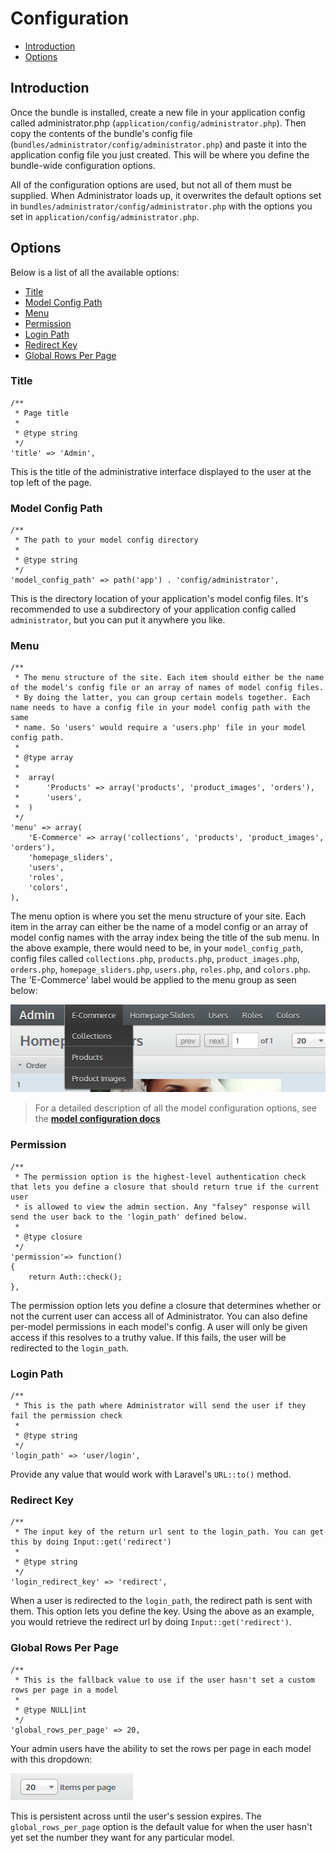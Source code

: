 # Configuration

- [Introduction](#introduction)
- [Options](#options)

<a name="introduction"></a>
## Introduction

Once the bundle is installed, create a new file in your application config called administrator.php (`application/config/administrator.php`). Then copy the contents of the bundle's config file (`bundles/administrator/config/administrator.php`) and paste it into the application config file you just created. This will be where you define the bundle-wide configuration options.

All of the configuration options are used, but not all of them must be supplied. When Administrator loads up, it overwrites the default options set in `bundles/administrator/config/administrator.php` with the options you set in `application/config/administrator.php`.

<a name="options"></a>
## Options

Below is a list of all the available options:

- [Title](#title)
- [Model Config Path](#model-config-path)
- [Menu](#menu)
- [Permission](#permission)
- [Login Path](#login-path)
- [Redirect Key](#redirect-key)
- [Global Rows Per Page](#global-rows-per-page)

<a name="title"></a>
### Title

	/**
	 * Page title
	 *
	 * @type string
	 */
	'title' => 'Admin',

This is the title of the administrative interface displayed to the user at the top left of the page.

<a name="model-config-path"></a>
### Model Config Path

	/**
	 * The path to your model config directory
	 *
	 * @type string
	 */
	'model_config_path' => path('app') . 'config/administrator',

This is the directory location of your application's model config files. It's recommended to use a subdirectory of your application config called `administrator`, but you can put it anywhere you like.

<a name="menu"></a>
### Menu

	/**
	 * The menu structure of the site. Each item should either be the name of the model's config file or an array of names of model config files.
	 * By doing the latter, you can group certain models together. Each name needs to have a config file in your model config path with the same
	 * name. So 'users' would require a 'users.php' file in your model config path.
	 *
	 * @type array
	 *
	 * 	array(
	 *		'Products' => array('products', 'product_images', 'orders'),
	 *		'users',
	 *	)
	 */
	'menu' => array(
		'E-Commerce' => array('collections', 'products', 'product_images', 'orders'),
		'homepage_sliders',
		'users',
		'roles',
		'colors',
	),

The menu option is where you set the menu structure of your site. Each item in the array can either be the name of a model config or an array of model config names with the array index being the title of the sub menu. In the above example, there would need to be, in your `model_config_path`, config files called `collections.php`, `products.php`, `product_images.php`, `orders.php`, `homepage_sliders.php`, `users.php`, `roles.php`, and `colors.php`. The 'E-Commerce' label would be applied to the menu group as seen below:

<img src="https://github.com/FrozenNode/Laravel-Administrator/raw/master/examples/images/menu.png" />

> For a detailed description of all the model configuration options, see the **[model configuration docs](/docs/model-configuration)**

<a name="permission"></a>
### Permission

	/**
	 * The permission option is the highest-level authentication check that lets you define a closure that should return true if the current user
	 * is allowed to view the admin section. Any "falsey" response will send the user back to the 'login_path' defined below.
	 *
	 * @type closure
	 */
	'permission'=> function()
	{
		return Auth::check();
	},

The permission option lets you define a closure that determines whether or not the current user can access all of Administrator. You can also define per-model permissions in each model's config. A user will only be given access if this resolves to a truthy value. If this fails, the user will be redirected to the `login_path`.

<a name="login-path"></a>
### Login Path

	/**
	 * This is the path where Administrator will send the user if they fail the permission check
	 *
	 * @type string
	 */
	'login_path' => 'user/login',

Provide any value that would work with Laravel's `URL::to()` method.

<a name="redirect-key"></a>
### Redirect Key

	/**
	 * The input key of the return url sent to the login_path. You can get this by doing Input::get('redirect')
	 *
	 * @type string
	 */
	'login_redirect_key' => 'redirect',

When a user is redirected to the `login_path`, the redirect path is sent with them. This option lets you define the key. Using the above as an example, you would retrieve the redirect url by doing `Input::get('redirect')`.

<a name="global-rows-per-page"></a>
### Global Rows Per Page

	/**
	 * This is the fallback value to use if the user hasn't set a custom rows per page in a model
	 *
	 * @type NULL|int
	 */
	'global_rows_per_page' => 20,

Your admin users have the ability to set the rows per page in each model with this dropdown:

<img src="https://github.com/FrozenNode/Laravel-Administrator/raw/master/examples/images/rows-per-page.png" />

This is persistent across until the user's session expires. The `global_rows_per_page` option is the default value for when the user hasn't yet set the number they want for any particular model.